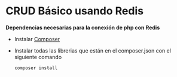 # CRUD Básico usando Redis
**Dependencias necesarias para la conexión de php con Redis**
- Instalar [Composer](https://getcomposer.org/)
- Instalar todas las librerias que están en el composer.json con el siguiente comando

    ```
    composer install
    ```